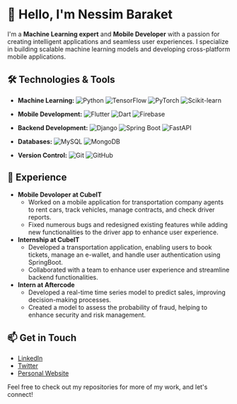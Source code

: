 # 👋 Hello, I'm Nessim Baraket

I'm a **Machine Learning expert** and **Mobile Developer** with a passion for creating intelligent applications and seamless user experiences. I specialize in building scalable machine learning models and developing cross-platform mobile applications.

## 🛠️ Technologies & Tools

- **Machine Learning:**
 ![Python](https://img.shields.io/badge/Python-3776AB?style=flat&logo=python&logoColor=white) 
  ![TensorFlow](https://img.shields.io/badge/TensorFlow-FF6F20?style=flat&logo=tensorflow&logoColor=white) 
  ![PyTorch](https://img.shields.io/badge/PyTorch-EE4C2C?style=flat&logo=pytorch&logoColor=white) 
  ![Scikit-learn](https://img.shields.io/badge/Scikit--learn-F7931E?style=flat&logo=scikit-learn&logoColor=white)

- **Mobile Development:** 
  ![Flutter](https://img.shields.io/badge/Flutter-02569B?style=flat&logo=flutter&logoColor=white) 
  ![Dart](https://img.shields.io/badge/Dart-00BFFF?style=flat&logo=dart&logoColor=white) 
  ![Firebase](https://img.shields.io/badge/Firebase-FFCA28?style=flat&logo=firebase&logoColor=white)

- **Backend Development:** 
  ![Django](https://img.shields.io/badge/Django-092E20?style=flat&logo=django&logoColor=white) 
  ![Spring Boot](https://img.shields.io/badge/Spring%20Boot-6DB33F?style=flat&logo=spring&logoColor=white) 
  ![FastAPI](https://img.shields.io/badge/FastAPI-005571?style=flat&logo=fastapi&logoColor=white)
  
- **Databases:**
  ![MySQL](https://img.shields.io/badge/MySQL-4479A1?style=flat&logo=mysql&logoColor=white) 
  ![MongoDB](https://img.shields.io/badge/MongoDB-47A248?style=flat&logo=mongodb&logoColor=white)

- **Version Control:** 
  ![Git](https://img.shields.io/badge/Git-F05032?style=flat&logo=git&logoColor=white) 
  ![GitHub](https://img.shields.io/badge/GitHub-181717?style=flat&logo=github&logoColor=white)

## 💼 Experience

- **Mobile Devoloper at CubeIT** 
  - Worked on a mobile application for transportation company agents to rent cars, track vehicles, manage contracts, and check driver reports.
  - Fixed numerous bugs and redesigned existing features while adding new functionalities to the driver app to enhance user experience.
- **Internship at CubeIT**
  - Developed a transportation application, enabling users to book tickets, manage an e-wallet, and handle user authentication using SpringBoot.
  - Collaborated with a team to enhance user experience and streamline backend functionalities.
- **Intern at Aftercode**
  - Developed a real-time time series model to predict sales, improving decision-making processes.
  - Created a model to assess the probability of fraud, helping to enhance security and risk management.

## 📫 Get in Touch

- [LinkedIn](https://www.linkedin.com/in/yourprofile)
- [Twitter](https://twitter.com/yourprofile)
- [Personal Website](https://yourwebsite.com)

Feel free to check out my repositories for more of my work, and let's connect!
